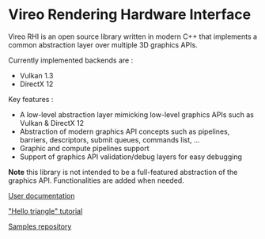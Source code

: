 # Vireo Rendering Hardware Interface

Vireo RHI is an open source library written in modern C++ that implements a common abstraction layer over multiple 3D graphics APIs.

Currently implemented backends are :
- Vulkan 1.3
- DirectX 12

Key features :
- A low-level abstraction layer mimicking low-level graphics APIs such as Vulkan & DirectX 12
- Abstraction of modern graphics API concepts such as pipelines, barriers, descriptors, submit queues, commands list, ...
- Graphic and compute pipelines support
- Support of graphics API validation/debug layers for easy debugging

**Note** this library is not intended to be a full-featured abstraction of the graphics API.
Functionalities are added when needed.

[User documentation](https://henrimichelon.github.io/Vireo/md_000_vireo.html)

["Hello triangle" tutorial](https://henrimichelon.github.io/Vireo/md_020_tutorial_triangle.html)

[Samples repository](https://github.com/HenriMichelon/vireo_samples)